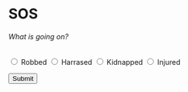 # SOS
  <body>
  <h6>What is going on?</h6>

<form >
<input type="radio" name="choice" value="Robbed"> Robbed
<input type="radio" name="choice" value="Harrased"> Harrased
<input type="radio" name="choice" value="Kidnapped"> Kidnapped
<input type="radio" name="choice" value="Injured"> Injured
</form>
<button onclick="getLocation()">Submit</button>
<p id="demo"></p>

<script>
var x = document.getElementById("demo");

function getLocation() {
    if (navigator.geolocation) {
        navigator.geolocation.getCurrentPosition(showPosition);
    } else { 
        x.innerHTML = "Geolocation is not supported by this browser.";
    }
}

function showPosition(position) {
    x.innerHTML = "Latitude: " + position.coords.latitude + 
    "<br>Longitude: " + position.coords.longitude;
}
</script>


<p id="demo"></p>


<p id="demo"></p>

<script>
function myFunction() {
  document.getElementById("demo").innerHTML = "Your SOS message was sent!";
}
</script>

  
</body>

               
